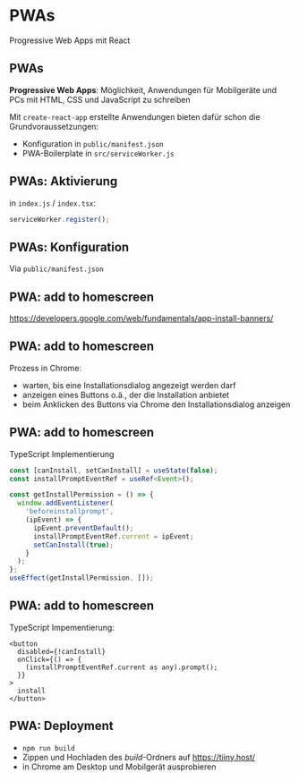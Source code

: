 # PWAs

Progressive Web Apps mit React

## PWAs

**Progressive Web Apps**: Möglichkeit, Anwendungen für Mobilgeräte und PCs mit HTML, CSS und JavaScript zu schreiben

Mit `create-react-app` erstellte Anwendungen bieten dafür schon die Grundvoraussetzungen:

- Konfiguration in `public/manifest.json`
- PWA-Boilerplate in `src/serviceWorker.js`

## PWAs: Aktivierung

in `index.js` / `index.tsx`:

```js
serviceWorker.register();
```

## PWAs: Konfiguration

Via `public/manifest.json`

## PWA: add to homescreen

https://developers.google.com/web/fundamentals/app-install-banners/

## PWA: add to homescreen

Prozess in Chrome:

- warten, bis eine Installationsdialog angezeigt werden darf
- anzeigen eines Buttons o.ä., der die Installation anbietet
- beim Anklicken des Buttons via Chrome den Installationsdialog anzeigen

## PWA: add to homescreen

TypeScript Implementierung

```ts
const [canInstall, setCanInstall] = useState(false);
const installPromptEventRef = useRef<Event>();

const getInstallPermission = () => {
  window.addEventListener(
    'beforeinstallprompt',
    (ipEvent) => {
      ipEvent.preventDefault();
      installPromptEventRef.current = ipEvent;
      setCanInstall(true);
    }
  );
};
useEffect(getInstallPermission, []);
```

## PWA: add to homescreen

TypeScript Impementierung:

```tsx
<button
  disabled={!canInstall}
  onClick={() => {
    (installPromptEventRef.current as any).prompt();
  }}
>
  install
</button>
```

## PWA: Deployment

- `npm run build`
- Zippen und Hochladen des _build_-Ordners auf <https://tiiny.host/>
- in Chrome am Desktop und Mobilgerät ausprobieren
